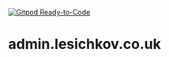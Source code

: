 [![Gitpod Ready-to-Code](https://img.shields.io/badge/Gitpod-Ready--to--Code-blue?logo=gitpod)](https://gitpod.io/#https://github.com/lesichkovm/admin.lesichkov.co.uk) 

# admin.lesichkov.co.uk
